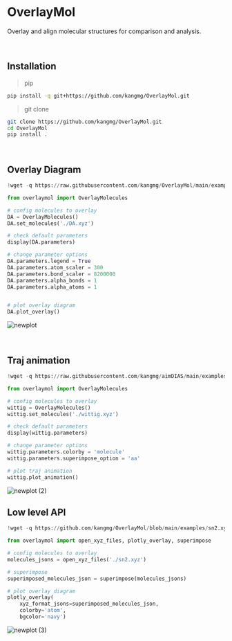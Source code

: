 # OverlayMol
Overlay and align molecular structures for comparison and analysis.

<br>

## Installation
> pip
```bash
pip install -q git+https://github.com/kangmg/OverlayMol.git
```
> git clone
```bash
git clone https://github.com/kangmg/OverlayMol.git
cd OverlayMol
pip install .
```

<br>

## Overlay Diagram

```python
!wget -q https://raw.githubusercontent.com/kangmg/OverlayMol/main/examples/DA.xyz -O DA.xyz

from overlaymol import OverlayMolecules

# config molecules to overlay
DA = OverlayMolecules()
DA.set_molecules('./DA.xyz')

# check default parameters
display(DA.parameters)

# change parameter options
DA.parameters.legend = True
DA.parameters.atom_scaler = 300
DA.parameters.bond_scaler = 8200000
DA.parameters.alpha_bonds = 1
DA.parameters.alpha_atoms = 1


# plot overlay diagram
DA.plot_overlay()
```
![newplot](https://github.com/user-attachments/assets/7915d4cf-b80a-4c69-b874-07b0483561ee)

<br>

## Traj animation

```python
!wget -q https://raw.githubusercontent.com/kangmg/aimDIAS/main/examples/wittig.xyz -O wittig.xyz

from overlaymol import OverlayMolecules

# config molecules to overlay
wittig = OverlayMolecules()
wittig.set_molecules('./wittig.xyz')

# check default parameters
display(wittig.parameters)

# change parameter options
wittig.parameters.colorby = 'molecule'
wittig.parameters.superimpose_option = 'aa'

# plot traj animation
wittig.plot_animation()
```
![newplot (2)](https://github.com/user-attachments/assets/2743b50f-0992-4617-97a7-df87563d48fd)

## Low level API

```python
!wget -q https://github.com/kangmg/OverlayMol/blob/main/examples/sn2.xyz

from overlaymol import open_xyz_files, plotly_overlay, superimpose

# config molecules to overlay
molecules_jsons = open_xyz_files('./sn2.xyz')

# superimpose
superimposed_molecules_json = superimpose(molecules_jsons)

# plot overlay diagram
plotly_overlay(
    xyz_format_jsons=superimposed_molecules_json, 
    colorby='atom',
    bgcolor='navy')
```
![newplot (3)](https://github.com/user-attachments/assets/bde76a8b-e67b-46b9-b699-ddb80e3cfde3)

